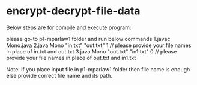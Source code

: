 # encrypt-decrypt-file-data

Below steps are for compile and execute program:

please go-to p1-mparlaw1 folder and run below commands 
1.javac Mono.java
2.java Mono "in.txt" "out.txt" 1    // please provide your file names in place of in.txt and out.txt
3.java Mono "out.txt" "in1.txt" 0   // please provide your file names in place of out.txt and in1.txt

Note: If you place input file in p1-mparlaw1 folder then file name is enough else provide correct file name and its path.

